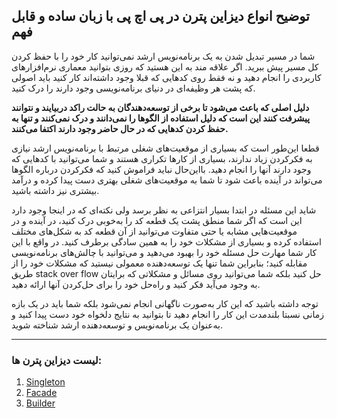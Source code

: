  ## توضیح انواع دیزاین پترن در پی اچ پی با زبان ساده و قابل فهم

 شما در مسیر تبدیل شدن به یک برنامه‌نویس ارشد نمی‌توانید کار خود را با حفظ کردن کل مسیر پیش ببرید. اگر علاقه مند به این هستید که روزی بتوانید معماری نرم‌افزارهای کاربردی را انجام دهید و نه فقط روی کدهایی که قبلا وجود داشته‌اند کار کنید باید اصولی که پشت هر وظیفه‌ای در دنیای برنامه‌نویسی وجود دارند را درک کنید.<br>

  **دلیل اصلی که باعث می‌شود تا برخی از توسعه‌دهندگان به حالت راکد دربیایند و نتوانند پیشرفت کنند این است که دلیل استفاده از الگوها را نمی‌دانند و درک نمی‌کنند و تنها به حفظ کردن کدهایی که در حال حاضر وجود دارند اکتفا می‌کنند.** <br>

  قطعا این‌طور است که بسیاری از موقعیت‌های شغلی مرتبط با برنامه‌نویس ارشد نیازی به فکرکردن زیاد ندارند، بسیاری از کارها تکراری هستند و شما می‌توانید با کدهایی که وجود دارند آنها را انجام دهید. بااین‌حال نباید فراموش کنید که فکرکردن درباره الگوها می‌تواند در آینده باعث شود تا شما به موقعیت‌های شغلی بهتری دست پیدا کرده و درآمد بیشتری نیز داشته باشید.

 

شاید این مسئله در ابتدا بسیار انتزاعی به نظر برسد ولی نکته‌ای که در اینجا وجود دارد این است که اگر شما منطق پشت یک قطعه کد را به‌خوبی درک کنید، در آینده و در موقعیت‌هایی مشابه یا حتی متفاوت می‌توانید از آن قطعه کد به شکل‌های مختلف استفاده کرده و بسیاری از مشکلات خود را به همین سادگی برطرف کنید. در واقع با این کار شما مهارت حل مسئله خود را بهبود می‌دهید و می‌توانید با چالش‌های برنامه‌نویسی مقابله کنید؛ بنابراین شما تنها یک توسعه‌دهنده معمولی نیستید که مشکلات خود را از طریق stack over flow حل کنید بلکه شما می‌توانید روی مسائل و مشکلاتی که برایتان به وجود می‌آید فکر کنید و راه‌حل خود را برای حل‌کردن آنها ارائه دهید.

 

توجه داشته باشید که این کار به‌صورت ناگهانی انجام نمی‌شود بلکه شما باید در یک بازه زمانی نسبتا بلندمدت این کار را انجام دهید تا بتوانید به نتایج دلخواه خود دست پیدا کنید و به‌عنوان یک برنامه‌نویس و توسعه‌دهنده ارشد شناخته شوید.

---
### لیست دیزاین پترن ها:
1. [Singleton](patterns/Singleton.md)
2. [Facade](patterns/Facade.md)
2. [Builder](patterns/Builder.md)
